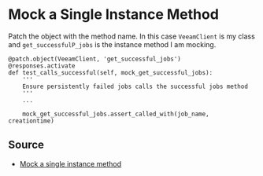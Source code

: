 # Mock a Single Instance Method

Patch the object with the method name. In this case `VeeamClient` is my class and `get_successfulP_jobs` is the instance method I am mocking.

    @patch.object(VeeamClient, 'get_successful_jobs')
    @responses.activate
    def test_calls_successful(self, mock_get_successful_jobs):
        '''
        Ensure persistently failed jobs calls the successful jobs method
        '''
        ...
        
        mock_get_successful_jobs.assert_called_with(job_name, creationtime)

## Source

* [Mock a single instance method](https://stackoverflow.com/questions/8469680/using-mock-patch-to-mock-an-instance-method)

